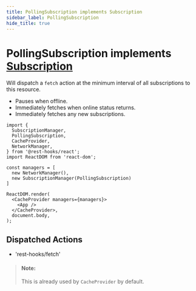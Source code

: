 ```yaml
---
title: PollingSubscription implements Subscription
sidebar_label: PollingSubscription
hide_title: true
---
```


# PollingSubscription implements [Subscription](./SubscriptionManager.md)

Will dispatch a `fetch` action at the minimum interval of all subscriptions to this
resource.

- Pauses when offline.
- Immediately fetches when online status returns.
- Immediately fetches any new subscriptions.

```tsx
import {
  SubscriptionManager,
  PollingSubscription,
  CacheProvider,
  NetworkManager,
} from '@rest-hooks/react';
import ReactDOM from 'react-dom';

const managers = [
  new NetworkManager(),
  new SubscriptionManager(PollingSubscription)
]

ReactDOM.render(
  <CacheProvider managers={managers}>
    <App />
  </CacheProvider>,
  document.body,
);
```

## Dispatched Actions

- 'rest-hooks/fetch'

> #### Note:
>
> This is already used by `CacheProvider` by default.

